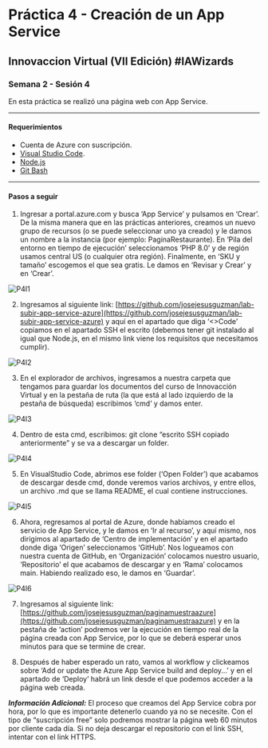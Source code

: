 # Práctica 4 - Creación de un App Service

## Innovaccion Virtual (VII Edición) #IAWizards

### Semana 2 - Sesión 4

En esta práctica se realizó una página web con App Service.

-------------------------------------------------------------

#### Requerimientos
- Cuenta de Azure con suscripción.
- [Visual Studio Code](https://code.visualstudio.com/download).
- [Node.js](https://nodejs.org/es/download/)
- [Git Bash](https://git-scm.com/downloads)

-------------------------------------------------------------

#### Pasos a seguir

1. Ingresar a portal.azure.com y busca ‘App Service’ y pulsamos en ‘Crear’. De la misma manera que en las prácticas anteriores, creamos un nuevo grupo de recursos (o se puede seleccionar uno ya creado) y le damos un nombre a la instancia (por ejemplo: PaginaRestaurante). En ‘Pila del entorno en tiempo de ejecución’ seleccionamos ‘PHP 8.0’ y de región usamos central US (o cualquier otra región). Finalmente, en ‘SKU y tamaño’ escogemos el que sea gratis. Le damos en ‘Revisar y Crear’ y en ‘Crear’.

![P4I1](https://github.com/AlbertoSF99/Practica-4/blob/main/Images/Sesi%C3%B3n%204%20-%20P4%2001.PNG)

2. Ingresamos al siguiente link: [https://github.com/josejesusguzman/lab-subir-app-service-azure](https://github.com/josejesusguzman/lab-subir-app-service-azure) y aquí en el apartado que diga ‘<>Code’ copiamos en el apartado SSH el escrito (debemos tener git instalado al igual que Node.js, en el mismo link viene los requisitos que necesitamos cumplir).

![P4I2](https://github.com/AlbertoSF99/Practica-4/blob/main/Images/Sesi%C3%B3n%204%20-%20P4%2002.PNG)

3. En el explorador de archivos, ingresamos a nuestra carpeta que tengamos para guardar los documentos del curso de Innovacción Virtual y en la pestaña de ruta (la que está al lado izquierdo de la pestaña de búsqueda) escribimos ‘cmd’ y damos enter.

![P4I3](https://github.com/AlbertoSF99/Practica-4/blob/main/Images/Sesi%C3%B3n%204%20-%20P4%2003.PNG)

4. Dentro de esta cmd, escribimos: git clone “escrito SSH copiado anteriormente” y se va a descargar un folder.

![P4I4](https://github.com/AlbertoSF99/Practica-4/blob/main/Images/Sesi%C3%B3n%204%20-%20P4%2004.PNG)

5. En VisualStudio Code, abrimos ese folder (‘Open Folder’) que acabamos de descargar desde cmd, donde veremos varios archivos, y entre ellos, un archivo .md que se llama README, el cual contiene instrucciones.

![P4I5](https://github.com/AlbertoSF99/Practica-4/blob/main/Images/Sesi%C3%B3n%204%20-%20P4%2005.PNG)

6. Ahora, regresamos al portal de Azure, donde habíamos creado el servicio de App Service, y le damos en ‘Ir al recurso’, y aquí mismo, nos dirigimos al apartado de ‘Centro de implementación’ y en el apartado donde diga ‘Origen’ seleccionamos ‘GitHub’. Nos logueamos con nuestra cuenta de GitHub, en ‘Organización’ colocamos nuestro usuario, ‘Repositorio’ el que acabamos de descargar y en ‘Rama’ colocamos main. Habiendo realizado eso, le damos en ‘Guardar’.

![P4I6](https://github.com/AlbertoSF99/Practica-4/blob/main/Images/Sesi%C3%B3n%204%20-%20P4%2006.PNG)

7. Ingresamos al siguiente link: [https://github.com/josejesusguzman/paginamuestraazure](https://github.com/josejesusguzman/paginamuestraazure) y en la pestaña de ‘action’ podremos ver la ejecución en tiempo real de la página creada con App Service, por lo que se deberá esperar unos minutos para que se termine de crear.

8. Después de haber esperado un rato, vamos al workflow y clickeamos sobre ‘Add or update the Azure App Service build and deploy…’ y en el apartado de ‘Deploy’ habrá un link desde el que podemos acceder a la página web creada.

***Información Adicional:*** El proceso que creamos del App Service cobra por hora, por lo que es importante detenerlo cuando ya no se necesite. Con el tipo de “suscripción free” solo podremos mostrar la página web 60 minutos por cliente cada día. Si no deja descargar el repositorio con el link SSH, intentar con el link HTTPS.
